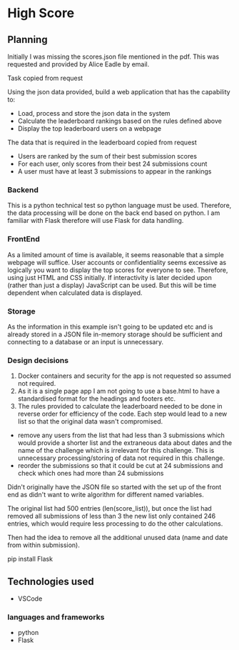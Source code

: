 # High Score

## Planning

Initially I was missing the scores.json file mentioned in the pdf. This was requested and provided by Alice Eadle by email.

Task copied from request

Using the json data provided, build a web application that has the capability to:
- Load, process and store the json data in the system
- Calculate the leaderboard rankings based on the rules defined above
- Display the top leaderboard users on a webpage


The data that is required in the leaderboard copied from request

- Users are ranked by the sum of their best submission scores
- For each user, only scores from their best 24 submissions count
- A user must have at least 3 submissions to appear in the rankings

### Backend

This is a python technical test so python language must be used. Therefore, the data processing will be done on the back end based on python. I am familiar with Flask therefore will use Flask for data handling.

### FrontEnd

As a limited amount of time is available, it seems reasonable that a simple webpage will suffice. User accounts or confidentiality seems excessive as logically you want to display the top scores for everyone to see. Therefore, using just HTML and CSS initially. If interactivity is later decided upon (rather than just a display) JavaScript can be used. But this will be time dependent when calculated data is displayed.

### Storage

As the information in this example isn't going to be updated etc and is already stored in a JSON file in-memory storage should be sufficient and connecting to a database or an input is unnecessary.

### Design decisions

1. Docker containers and security for the app is not requested so assumed not required.
2. As it is a single page app I am not going to use a base.html to have a standardised format for the headings and footers etc.
3. The rules provided to calculate the leaderboard needed to be done in reverse order for efficiency of the code. Each step would lead to a new list so that the original data wasn't compromised.
- remove any users from the list that had less than 3 submissions which would provide a shorter list and the extraneous data about dates and the name of the challenge which is irrelevant for this challenge. This is unnecessary processing/storing of data not required in this challenge. 
- reorder the submissions so that it could be cut at 24 submissions and check which ones had more than 24 submissions




Didn't originally have the JSON file so started with the set up of the front end as didn't want to write algorithm for different named variables.


The original list had 500 entries (len(score_list)), but once the list had removed all submissions of less than 3 the new list only contained 246 entries, which would require less processing to do the other calculations.

Then had the idea to remove all the additional unused data (name and date from within submission).

pip install Flask

## Technologies used

- VSCode

### languages and frameworks

- python
- Flask